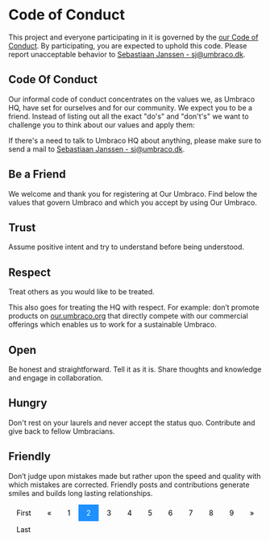 # Code of Conduct

This project and everyone participating in it is governed by the [our Code of Conduct](CODE_OF_CONDUCT.md). By participating, you are expected to uphold this code. Please report unacceptable behavior to [Sebastiaan Janssen - sj@umbraco.dk](mailto:sj@umbraco.dk).

## Code Of Conduct
 
Our informal code of conduct concentrates on the values we, as Umbraco HQ, have set for ourselves and for our community. We expect you to be a friend. 
Instead of listing out all the exact "do's" and "don't's" we want to challenge you to think about our values and apply them:

If there's a need to talk to Umbraco HQ about anything, please make sure to send a mail to [Sebastiaan Janssen - sj@umbraco.dk](mailto:sj@umbraco.dk).

## Be a Friend

We welcome and thank you for registering at Our Umbraco. Find below the values that govern Umbraco and which you accept by using Our Umbraco.

## Trust

Assume positive intent and try to understand before being understood.

## Respect

Treat others as you would like to be treated.

This also goes for treating the HQ with respect. For example: don’t promote products on [our.umbraco.org](https://our.umbraco.org) that directly compete with our commercial offerings which enables us to work for a sustainable Umbraco.

## Open

Be honest and straightforward. Tell it as it is. Share thoughts and knowledge and engage in collaboration.

## Hungry

Don't rest on your laurels and never accept the status quo. Contribute and give back to fellow Umbracians.

## Friendly

Don’t judge upon mistakes made but rather upon the speed and quality with which mistakes are corrected. Friendly posts and contributions generate smiles and builds long lasting relationships.

<style>
.pagination a {
    color: black;
    float: left;
    padding: 8px 16px;
    text-decoration: none;
    transition: background-color .3s;
}

.pagination a.active {
    background-color: dodgerblue;
    color: white;
}

.pagination a:hover:not(.active) {background-color: #ddd;}
</style>

<div class="pagination">
    <a href="CONTENTS.md">First</a>
    <a href="#">&laquo;</a>
    <a href="CONTENTS.md">1</a>
    <a class="active" href="#">2</a>
    <a href="QUICK_START.md">3</a>
    <a href="CONTRIBUTING.md">4</a>
    <a href="CONTRIBUTION.md">5</a>
    <a href="PULL_REQUESTS.md">6</a>
    <a href="PULL_REQUEST_TEMPLATE.md">7</a>
    <a href="QUESTIONS.md">8</a>
    <a href="CREDITS.md">9</a>
    <a href="#">&raquo;</a>
    <a href="CREDITS.md">Last</a>
</div>